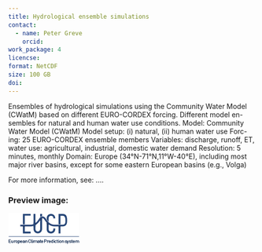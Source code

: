 ```yaml
---
title: Hydrological ensemble simulations
contact:
  - name: Peter Greve
    orcid:
work_package: 4
licencse:
format: NetCDF
size: 100 GB
doi:
---
```


Ensembles of hydrological simulations using the Community Water Model (CWatM)
based on different EURO-CORDEX forcing. Different model en-sembles for natural
and human water use conditions. Model: Community Water Model (CWatM) Model
setup: (i) natural, (ii) human water use Forc-ing: 25 EURO-CORDEX ensemble
members Variables: discharge, runoff, ET, water use: agricultural, industrial,
domestic water demand Resolution: 5 minutes, monthly Domain: Europe
(34°N-71°N,11°W-40°E), including most major river basins, except for some
eastern European basins (e.g., Volga)

For more information, see: ....

### Preview image:
![preview](eucp_logo.png)
